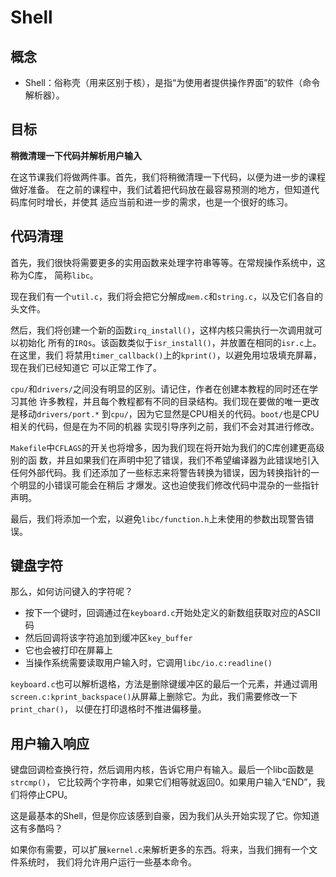 # Shell


## 概念

- Shell：俗称壳（用来区别于核），是指“为使用者提供操作界面”的软件（命令解析器）。


## 目标

**稍微清理一下代码并解析用户输入**

在这节课我们将做两件事。首先，我们将稍微清理一下代码，以便为进一步的课程做好准备。
在之前的课程中，我们试着把代码放在最容易预测的地方，但知道代码库何时增长，并使其
适应当前和进一步的需求，也是一个很好的练习。


## 代码清理

首先，我们很快将需要更多的实用函数来处理字符串等等。在常规操作系统中，这称为C库，
简称`libc`。

现在我们有一个`util.c`，我们将会把它分解成`mem.c`和`string.c`，以及它们各自的头文件。

然后，我们将创建一个新的函数`irq_install()`，这样内核只需执行一次调用就可以初始化
所有的`IRQs`。该函数类似于`isr_install()`，并放置在相同的`isr.c`上。在这里，我们
将禁用`timer_callback()`上的`kprint()`，以避免用垃圾填充屏幕，现在我们已经知道它
可以正常工作了。

`cpu/`和`drivers/`之间没有明显的区别。请记住，作者在创建本教程的同时还在学习其他
许多教程，并且每个教程都有不同的目录结构。我们现在要做的唯一更改是移动`drivers/port.*`
到`cpu/`，因为它显然是CPU相关的代码。`boot/`也是CPU相关的代码，但是在为不同的机器
实现引导序列之前，我们不会对其进行修改。

`Makefile`中`CFLAGS`的开关也将增多，因为我们现在将开始为我们的C库创建更高级别的函
数，并且如果我们在声明中犯了错误，我们不希望编译器为此错误地引入任何外部代码。我
们还添加了一些标志来将警告转换为错误，因为转换指针的一个明显的小错误可能会在稍后
才爆发。这也迫使我们修改代码中混杂的一些指针声明。

最后，我们将添加一个宏，以避免`libc/function.h`上未使用的参数出现警告错误。


## 键盘字符

那么，如何访问键入的字符呢？

- 按下一个键时，回调通过在`keyboard.c`开始处定义的新数组获取对应的ASCII码
- 然后回调将该字符追加到缓冲区`key_buffer`
- 它也会被打印在屏幕上
- 当操作系统需要读取用户输入时，它调用`libc/io.c:readline()`

`keyboard.c`也可以解析退格，方法是删除键缓冲区的最后一个元素，并通过调用
`screen.c:kprint_backspace()`从屏幕上删除它。为此，我们需要修改一下`print_char()`，
以便在打印退格时不推进偏移量。


## 用户输入响应

键盘回调检查换行符，然后调用内核，告诉它用户有输入。最后一个libc函数是`strcmp()`，
它比较两个字符串，如果它们相等就返回0。如果用户输入“END”，我们将停止CPU。

这是最基本的Shell，但是你应该感到自豪，因为我们从头开始实现了它。你知道这有多酷吗？

如果你有需要，可以扩展`kernel.c`来解析更多的东西。将来，当我们拥有一个文件系统时，
我们将允许用户运行一些基本命令。
